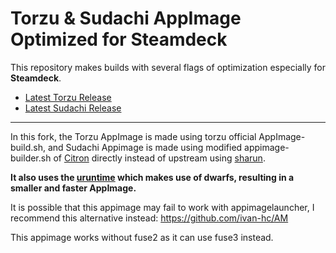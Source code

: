 # Torzu & Sudachi AppImage Optimized for Steamdeck

This repository makes builds with several flags of optimization especially for **Steamdeck**.

* [Latest Torzu Release](https://github.com/pflyly/Torzu-sudachi-AppImage/releases/latest)
* [Latest Sudachi Release](https://github.com/pflyly/Torzu-sudachi-AppImage/releases/tag/Sudachi-v1.0.15)

---------------------------------------------------------------

In this fork, the Torzu AppImage is made using torzu official AppImage-build.sh, and Sudachi Appimage is made using modified appimage-builder.sh of [Citron](https://git.citron-emu.org/Citron/Citron/src/branch/master/appimage-builder.sh) directly instead of upstream using [sharun](https://github.com/VHSgunzo/sharun).

**It also uses the [uruntime](https://github.com/VHSgunzo/uruntime) which makes use of dwarfs, resulting in a smaller and faster AppImage.**

It is possible that this appimage may fail to work with appimagelauncher, I recommend this alternative instead: https://github.com/ivan-hc/AM

This appimage works without fuse2 as it can use fuse3 instead.
